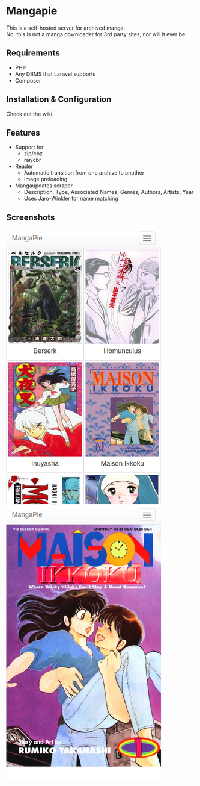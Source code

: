# Mangapie

This is a self-hosted server for archived manga.  
No, this is not a manga downloader for 3rd party sites; nor will it ever be.

## Requirements
* PHP
* Any DBMS that Laravel supports
* Composer

## Installation & Configuration
Check out the wiki.

## Features
* Support for
	- zip/cbz
	- rar/cbr
* Reader
    - Automatic transition from one archive to another
    - Image preloading
* Mangaupdates scraper
	- Description, Type, Associated Names, Genres, Authors, Artists, Year
	- Uses Jaro-Winkler for name matching   

## Screenshots
![Manga](/screenshots/manga.png?raw=true "Manga")
![Reader1](/screenshots/reader-1.png?raw=true "Reader1")
